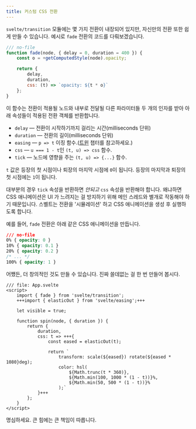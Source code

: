 ```yaml
---
title: 커스텀 CSS 전환
---
```


`svelte/transition` 모듈에는 몇 가지 전환이 내장되어 있지만, 자신만의 전환 또한 쉽게 만들 수 있습니다. 예시로 `fade` 전환의 코드를 다뤄보겠습니다.

```js
/// no-file
function fade(node, { delay = 0, duration = 400 }) {
	const o = +getComputedStyle(node).opacity;

	return {
		delay,
		duration,
		css: (t) => `opacity: ${t * o}`
	};
}
```

이 함수는 전환이 적용될 노드와 내부로 전달될 다른 파라미터들 두 개의 인자를 받아 아래 속성들이 적용된 전환 객체를 반환합니다.

- `delay` — 전환이 시작하기까지 걸리는 시간(milliseconds 단위)
- `duration` — 전환의 길이(milliseconds 단위)
- `easing` — `p => t` 이징 함수.([트윈](/tutorial/tweens) 챕터를 참고하세요.)
- `css` — `u === 1 - t`인 `(t, u) => css` 함수.
- `tick` — 노드에 영향을 주는 `(t, u) => {...}` 함수.

`t` 값은 등장의 첫 시점이나 퇴장의 마지막 시점에 `0`이 됩니다. 등장의 마지막과 퇴장의 첫 시점에는 `1`이 됩니다.

대부분의 경우 `tick` 속성을 반환하면 _안되고_ `css` 속성을 반환해야 합니다. 왜냐하면 CSS 애니메이션은 UI 가 느려지는 걸 방지하기 위해 메인 스레드와 별개로 작동해야 하기 때문입니다. 스벨트는 전환을 '시뮬레이션' 하고 CSS 애니메이션을 생성 후 실행하도록 합니다.

예를 들어, `fade` 전환은 아래 같은 CSS 애니메이션을 만듭니다.

```css
/// no-file
0% { opacity: 0 }
10% { opacity: 0.1 }
20% { opacity: 0.2 }
/* ... */
100% { opacity: 1 }
```

어쨌든, 더 창의적인 것도 만들 수 있습니다. 진짜 쓸데없는 걸 한 번 만들어 봅시다.

```svelte
/// file: App.svelte
<script>
	import { fade } from 'svelte/transition';
	+++import { elasticOut } from 'svelte/easing';+++

	let visible = true;

	function spin(node, { duration }) {
		return {
			duration,
			css: t => +++{
				const eased = elasticOut(t);

				return `
					transform: scale(${eased}) rotate(${eased * 1080}deg);
					color: hsl(
						${Math.trunc(t * 360)},
						${Math.min(100, 1000 * (1 - t))}%,
						${Math.min(50, 500 * (1 - t))}%
					);`
			}+++
		};
	}
</script>
```

명심하세요. 큰 힘에는 큰 책임이 따릅니다.
